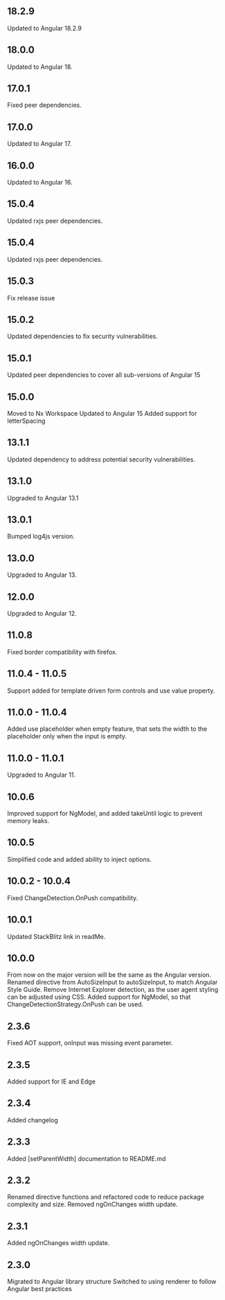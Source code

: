 ## 18.2.9
Updated to Angular 18.2.9

## 18.0.0
Updated to Angular 18.

## 17.0.1
Fixed peer dependencies.

## 17.0.0
Updated to Angular 17.

## 16.0.0
Updated to Angular 16.

## 15.0.4
Updated rxjs peer dependencies.

## 15.0.4
Updated rxjs peer dependencies.

## 15.0.3
Fix release issue

## 15.0.2
Updated dependencies to fix security vulnerabilities.

## 15.0.1
Updated peer dependencies to cover all sub-versions of Angular 15

## 15.0.0
Moved to Nx Workspace
Updated to Angular 15
Added support for letterSpacing

## 13.1.1
Updated dependency to address potential security vulnerabilities.

## 13.1.0
Upgraded to Angular 13.1

## 13.0.1
Bumped log4js version.

## 13.0.0
Upgraded to Angular 13.

## 12.0.0
Upgraded to Angular 12.

## 11.0.8
Fixed border compatibility with firefox.

## 11.0.4 - 11.0.5
Support added for template driven form controls and use value property.

## 11.0.0 - 11.0.4
Added use placeholder when empty feature, that sets the width to the placeholder only when the input is empty.

## 11.0.0 - 11.0.1
Upgraded to Angular 11.

## 10.0.6
Improved support for NgModel, and added takeUntil logic to prevent memory leaks.

## 10.0.5
Simplified code and added ability to inject options.

## 10.0.2 - 10.0.4
Fixed ChangeDetection.OnPush compatibility.

## 10.0.1
Updated StackBlitz link in readMe.

## 10.0.0
From now on the major version will be the same as the Angular version.
Renamed directive from AutoSizeInput to autoSizeInput, to match Angular Style Guide.
Remove Internet Explorer detection, as the user agent styling can be adjusted using CSS.
Added support for NgModel, so that ChangeDetectionStrategy.OnPush can be used.

## 2.3.6
Fixed AOT support, onInput was missing event parameter.

## 2.3.5
Added support for IE and Edge

## 2.3.4
Added changelog

## 2.3.3
Added [setParentWidth] documentation to README.md

## 2.3.2
Renamed directive functions and refactored code to reduce package complexity and size.
Removed ngOnChanges width update.

## 2.3.1
Added ngOnChanges width update.

## 2.3.0
Migrated to Angular library structure
Switched to using renderer to follow Angular best practices
